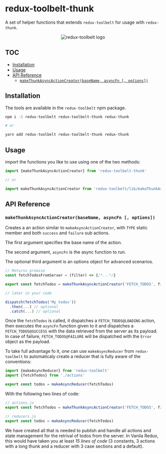 # redux-toolbelt-thunk

A set of helper functions that extends `redux-toolbelt` for usage with `redux-thunk`.

<p align="center">
  <img align="center" src="https://raw.githubusercontent.com/welldone-software/redux-toolbelt/master/redux-toolbelt-logo.png" alt="redux-toolbelt logo"/>
</p>

## TOC

<!-- toc -->

- [Installation](#installation)
- [Usage](#usage)
- [API Reference](#api-reference)
  * [`makeThunkAsyncActionCreator(baseName, asyncFn [, options])`](#makeThunkAsyncActionCreatorbasename-asyncfn--options)

<!-- tocstop -->

## Installation
The tools are available in the `redux-toolbelt` npm package.
```sh
npm i -S redux-toolbelt redux-toolbelt-thunk redux-thunk

# or

yarn add redux-toolbelt redux-toolbelt-thunk redux-thunk
```

## Usage
import the functions you like to use using one of the two methods:
```js
import {makeThunkAsyncActionCreator} from 'redux-toolbelt-thunk'

// or

import makeThunkAsyncActionCreator from 'redux-toolbelt/lib/makeThunkAsyncActionCreator'

```

## API Reference

### `makeThunkAsyncActionCreator(baseName, asyncFn [, options])`
Creates a an action similar to `makeAsyncActionCreator`, with `TYPE` static member and both `success` 
and `failure` sub actions. 

The first argument specifies the base name of the action.

The second argument, `asyncFn` is the async function to run.

The optional third argument is an options object for advanced scenarios.

```js
// Returns promise
const fetchTodosFromServer = (filter) => {/*...*/}

export const fetchTodos = makeThunkAsyncActionCreator('FETCH_TODOS', filter => fetchTodosFromServer(filter))

// later in your code

dispatch(fetchTodos('My todos'))
  .then(...) // optional
  .catch(...) // optional
```

Once the `fetchTodos` is called, it dispatches a `FETCH_TODOS@LOADING` action, then executes the  `asyncFn` function 
given to it and dispatches a `FETCH_TODOS@SUCCESS` with the data retrieved from the server as its payload.
In case of failure, `FETCH_TODOS@FAILURE` will be dispatched with the `Error` object as the payload.

To take full advantage fo it, one can use `makeAsyncReducer` from `redux-toolbelt` to automaticaly create a reducer that 
is fully aware of the conventions:

```js
import {makeAsyncReducer} from 'redux-toolbelt'
import {fetchTodos} from './actions'

export const todos = makeAsyncReducer(fetchTodos) 

```

With the following two lines of code:

```js
// actions.js
export const fetchTodos = makeThunkAsyncActionCreator('FETCH_TODOS', filter => fetchTodosFromServer(filter))

// reducers.js
export const todos = makeAsyncReducer(fetchTodos) 
```

We have created all that is needed to publish and handle all actions and state management for the retrival of todos from 
the server. In Vanila Redux, this would have taken you at least *15 lines of code*  (3 constants, 3 actions with a long 
thunk and a reducer with 3 case sections and a default).
